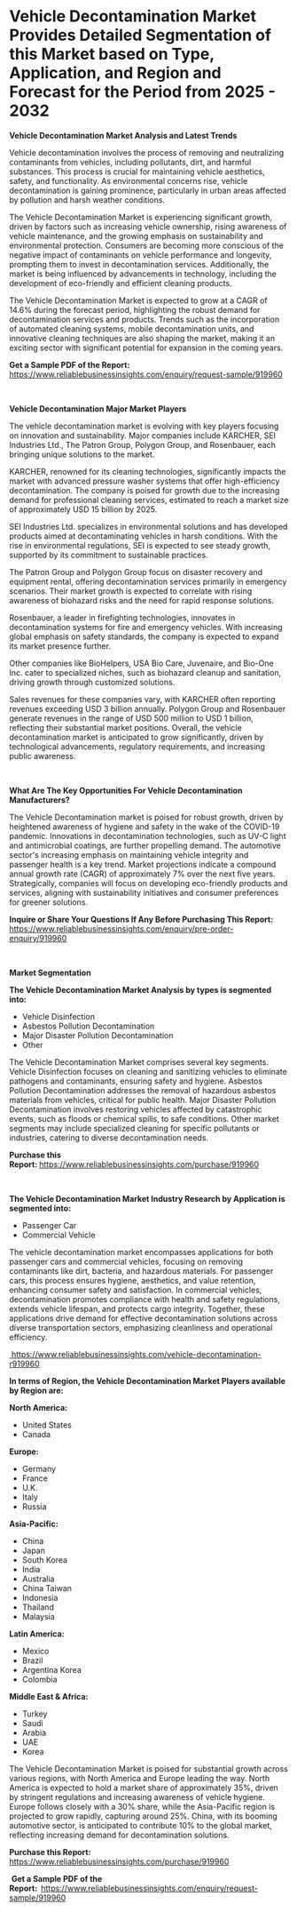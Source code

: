 <p><h1>Vehicle Decontamination Market Provides Detailed Segmentation of this Market based on Type, Application, and Region and Forecast for the Period from 2025 - 2032</h1></p><p><strong>Vehicle Decontamination Market Analysis and Latest Trends</strong></p>
<p><p>Vehicle decontamination involves the process of removing and neutralizing contaminants from vehicles, including pollutants, dirt, and harmful substances. This process is crucial for maintaining vehicle aesthetics, safety, and functionality. As environmental concerns rise, vehicle decontamination is gaining prominence, particularly in urban areas affected by pollution and harsh weather conditions.</p><p>The Vehicle Decontamination Market is experiencing significant growth, driven by factors such as increasing vehicle ownership, rising awareness of vehicle maintenance, and the growing emphasis on sustainability and environmental protection. Consumers are becoming more conscious of the negative impact of contaminants on vehicle performance and longevity, prompting them to invest in decontamination services. Additionally, the market is being influenced by advancements in technology, including the development of eco-friendly and efficient cleaning products.</p><p>The Vehicle Decontamination Market is expected to grow at a CAGR of 14.6% during the forecast period, highlighting the robust demand for decontamination services and products. Trends such as the incorporation of automated cleaning systems, mobile decontamination units, and innovative cleaning techniques are also shaping the market, making it an exciting sector with significant potential for expansion in the coming years.</p></p>
<p><strong>Get a Sample PDF of the Report:&nbsp;</strong> <a href="https://www.reliablebusinessinsights.com/enquiry/request-sample/919960?utm_campaign=3524&utm_medium=2&utm_source=Github&utm_content=ia&utm_term=17042025&utm_id=vehicle-decontamination">https://www.reliablebusinessinsights.com/enquiry/request-sample/919960</a></p>
<p>&nbsp;</p>
<p><strong>Vehicle Decontamination Major Market Players</strong></p>
<p><p>The vehicle decontamination market is evolving with key players focusing on innovation and sustainability. Major companies include KARCHER, SEI Industries Ltd., The Patron Group, Polygon Group, and Rosenbauer, each bringing unique solutions to the market.</p><p>KARCHER, renowned for its cleaning technologies, significantly impacts the market with advanced pressure washer systems that offer high-efficiency decontamination. The company is poised for growth due to the increasing demand for professional cleaning services, estimated to reach a market size of approximately USD 15 billion by 2025.</p><p>SEI Industries Ltd. specializes in environmental solutions and has developed products aimed at decontaminating vehicles in harsh conditions. With the rise in environmental regulations, SEI is expected to see steady growth, supported by its commitment to sustainable practices.</p><p>The Patron Group and Polygon Group focus on disaster recovery and equipment rental, offering decontamination services primarily in emergency scenarios. Their market growth is expected to correlate with rising awareness of biohazard risks and the need for rapid response solutions.</p><p>Rosenbauer, a leader in firefighting technologies, innovates in decontamination systems for fire and emergency vehicles. With increasing global emphasis on safety standards, the company is expected to expand its market presence further.</p><p>Other companies like BioHelpers, USA Bio Care, Juvenaire, and Bio-One Inc. cater to specialized niches, such as biohazard cleanup and sanitation, driving growth through customized solutions.</p><p>Sales revenues for these companies vary, with KARCHER often reporting revenues exceeding USD 3 billion annually. Polygon Group and Rosenbauer generate revenues in the range of USD 500 million to USD 1 billion, reflecting their substantial market positions. Overall, the vehicle decontamination market is anticipated to grow significantly, driven by technological advancements, regulatory requirements, and increasing public awareness.</p></p>
<p>&nbsp;</p>
<p><strong>What Are The Key Opportunities For Vehicle Decontamination Manufacturers?</strong></p>
<p><p>The Vehicle Decontamination market is poised for robust growth, driven by heightened awareness of hygiene and safety in the wake of the COVID-19 pandemic. Innovations in decontamination technologies, such as UV-C light and antimicrobial coatings, are further propelling demand. The automotive sector's increasing emphasis on maintaining vehicle integrity and passenger health is a key trend. Market projections indicate a compound annual growth rate (CAGR) of approximately 7% over the next five years. Strategically, companies will focus on developing eco-friendly products and services, aligning with sustainability initiatives and consumer preferences for greener solutions.</p></p>
<p><strong>Inquire or Share Your Questions If Any Before Purchasing This Report:</strong> <a href="https://www.reliablebusinessinsights.com/enquiry/pre-order-enquiry/919960?utm_campaign=3524&utm_medium=2&utm_source=Github&utm_content=ia&utm_term=17042025&utm_id=vehicle-decontamination">https://www.reliablebusinessinsights.com/enquiry/pre-order-enquiry/919960</a></p>
<p>&nbsp;</p>
<p><strong>Market Segmentation</strong></p>
<p><strong>The Vehicle Decontamination Market Analysis by types is segmented into:</strong></p>
<p><ul><li>Vehicle Disinfection</li><li>Asbestos Pollution Decontamination</li><li>Major Disaster Pollution Decontamination</li><li>Other</li></ul></p>
<p><p>The Vehicle Decontamination Market comprises several key segments. Vehicle Disinfection focuses on cleaning and sanitizing vehicles to eliminate pathogens and contaminants, ensuring safety and hygiene. Asbestos Pollution Decontamination addresses the removal of hazardous asbestos materials from vehicles, critical for public health. Major Disaster Pollution Decontamination involves restoring vehicles affected by catastrophic events, such as floods or chemical spills, to safe conditions. Other market segments may include specialized cleaning for specific pollutants or industries, catering to diverse decontamination needs.</p></p>
<p><strong>Purchase this Report:&nbsp;</strong><a href="https://www.reliablebusinessinsights.com/purchase/919960?utm_campaign=3524&utm_medium=2&utm_source=Github&utm_content=ia&utm_term=17042025&utm_id=vehicle-decontamination">https://www.reliablebusinessinsights.com/purchase/919960</a></p>
<p>&nbsp;</p>
<p><strong>The Vehicle Decontamination Market Industry Research by Application is segmented into:</strong></p>
<p><ul><li>Passenger Car</li><li>Commercial Vehicle</li></ul></p>
<p><p>The vehicle decontamination market encompasses applications for both passenger cars and commercial vehicles, focusing on removing contaminants like dirt, bacteria, and hazardous materials. For passenger cars, this process ensures hygiene, aesthetics, and value retention, enhancing consumer safety and satisfaction. In commercial vehicles, decontamination promotes compliance with health and safety regulations, extends vehicle lifespan, and protects cargo integrity. Together, these applications drive demand for effective decontamination solutions across diverse transportation sectors, emphasizing cleanliness and operational efficiency.</p></p>
<p><a href="https://www.reliablebusinessinsights.com/vehicle-decontamination-r919960?utm_campaign=3524&utm_medium=2&utm_source=Github&utm_content=ia&utm_term=17042025&utm_id=vehicle-decontamination">&nbsp;https://www.reliablebusinessinsights.com/vehicle-decontamination-r919960</a></p>
<p><strong>In terms of Region, the Vehicle Decontamination Market Players available by Region are:</strong></p>
<p>
    <p> <strong> North America: </strong>
        <ul>
            <li>United States</li>
            <li>Canada</li>
        </ul>
        </p> 
    <p> <strong> Europe: </strong>
        <ul>
            <li>Germany</li>
            <li>France</li>
            <li>U.K.</li>
            <li>Italy</li>
            <li>Russia</li>
        </ul>
        </p> 
    <p> <strong> Asia-Pacific: </strong>
        <ul>
            <li>China</li>
            <li>Japan</li>
            <li>South Korea</li>
            <li>India</li>
            <li>Australia</li>
            <li>China Taiwan</li>
            <li>Indonesia</li>
            <li>Thailand</li>
            <li>Malaysia</li>
        </ul>
        </p> 
    <p> <strong> Latin America: </strong>
        <ul>
            <li>Mexico</li>
            <li>Brazil</li>
            <li>Argentina Korea</li>
            <li>Colombia</li>
        </ul>
        </p> 
    <p> <strong> Middle East & Africa: </strong>
        <ul>
            <li>Turkey</li>
            <li>Saudi</li>
            <li>Arabia</li>
            <li>UAE</li>
            <li>Korea</li>
        </ul>
    </p>
    </p>
<p><p>The Vehicle Decontamination Market is poised for substantial growth across various regions, with North America and Europe leading the way. North America is expected to hold a market share of approximately 35%, driven by stringent regulations and increasing awareness of vehicle hygiene. Europe follows closely with a 30% share, while the Asia-Pacific region is projected to grow rapidly, capturing around 25%. China, with its booming automotive sector, is anticipated to contribute 10% to the global market, reflecting increasing demand for decontamination solutions.</p></p>
<p><strong>Purchase this Report: </strong><a href="https://www.reliablebusinessinsights.com/purchase/919960?utm_campaign=3524&utm_medium=2&utm_source=Github&utm_content=ia&utm_term=17042025&utm_id=vehicle-decontamination">https://www.reliablebusinessinsights.com/purchase/919960</a></p>
<p>&nbsp;<strong>Get a Sample PDF of the Report:&nbsp;&nbsp;</strong><a href="https://www.reliablebusinessinsights.com/enquiry/request-sample/919960?utm_campaign=3524&utm_medium=2&utm_source=Github&utm_content=ia&utm_term=17042025&utm_id=vehicle-decontamination">https://www.reliablebusinessinsights.com/enquiry/request-sample/919960</a></p>
<p><strong></strong></p>
<p><p></p><p></p><p></p></p>
